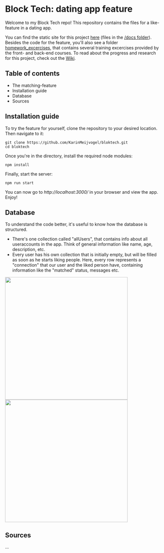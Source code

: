 # Block Tech: dating app feature
Welcome to my Block Tech repo! This repository contains the files for a like-feature in a dating app.

You can find the static site for this project [here](https://karinmeijvogel.github.io/bloktech/) (files in the [/docs folder](https://github.com/KarinMeijvogel/bloktech/tree/master/docs)). Besides the code for the feature, you'll also see a folder [homework_excercises](https://github.com/KarinMeijvogel/bloktech/tree/master/homework_excercises/frontend), that contains several training excercises provided by the front- and back-end courses. To read about the progress and research for this project, check out the [Wiki](https://github.com/KarinMeijvogel/bloktech/wiki).

## Table of contents
* The matching-feature
* Installation guide
* Database
* Sources

## Installation guide
To try the feature for yourself, clone the repository to your desired location. Then navigate to it:

```
git clone https://github.com/KarinMeijvogel/bloktech.git
cd bloktech
```

Once you're in the directory, install the required node modules:

```
npm install
```

Finally, start the server:
```
npm run start
```

You can now go to _http://localhost:3000/_ in your browser and view the app. Enjoy!

## Database
To understand the code better, it's useful to know how the database is structured. 
* There's one collection called "allUsers", that contains info about all useraccounts in the app. Think of general information like name, age, description, etc.
* Every user has his own collection that is initially empty, but will be filled as soon as he starts liking people. Here, every row represents a "connection" that our user and the liked person have, containing information like the "matched" status, messages etc.

<img src="https://i.imgur.com/1i2TOIH.png" width="400">     <img src="https://i.imgur.com/W5yw24c.png" width="400">

## Sources
...
